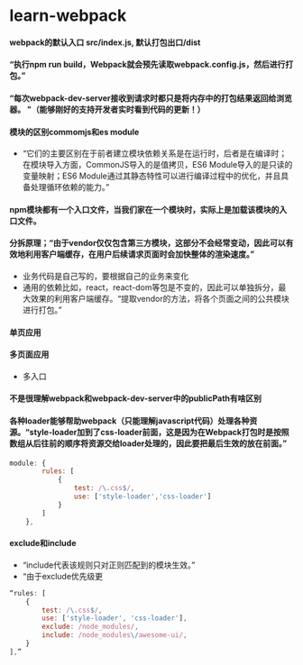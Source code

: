 # learn-webpack

#### webpack的默认入口 src/index.js, 默认打包出口/dist
#### “执行npm run build，Webpack就会预先读取webpack.config.js，然后进行打包。”
#### “每次webpack-dev-server接收到请求时都只是将内存中的打包结果返回给浏览器。 "（能够刚好的支持开发者实时看到代码的更新！）

#### 模块的区别commomjs和es module
- “它们的主要区别在于前者建立模块依赖关系是在运行时，后者是在编译时；在模块导入方面，CommonJS导入的是值拷贝，ES6 Module导入的是只读的变量映射；ES6 Module通过其静态特性可以进行编译过程中的优化，并且具备处理循环依赖的能力。”


#### npm模块都有一个入口文件，当我们家在一个模块时，实际上是加载该模块的入口文件。

#### 分拆原理；“由于vendor仅仅包含第三方模块，这部分不会经常变动，因此可以有效地利用客户端缓存，在用户后续请求页面时会加快整体的渲染速度。” 
- 业务代码是自己写的，要根据自己的业务来变化
- 通用的依赖比如，react，react-dom等包是不变的，因此可以单独拆分，最大效果的利用客户端缓存。“提取vendor的方法，将各个页面之间的公共模块进行打包。”

#### 单页应用
#### 多页面应用
- 多入口

#### 不是很理解webpack和webpack-dev-server中的publicPath有啥区别

#### 各种loader能够帮助webpack（只能理解javascript代码）处理各种资源。“style-loader加到了css-loader前面，这是因为在Webpack打包时是按照数组从后往前的顺序将资源交给loader处理的，因此要把最后生效的放在前面。”
```js
module: {
        rules: [
            {
                test: /\.css$/,
                use: ['style-loader','css-loader']
            }
        ]
    },
```

#### exclude和include
- “include代表该规则只对正则匹配到的模块生效。”
- “由于exclude优先级更
```js
“rules: [
    {
        test: /\.css$/,
        use: ['style-loader', 'css-loader'],
        exclude: /node_modules/,
        include: /node_modules\/awesome-ui/,
    }
],”
```